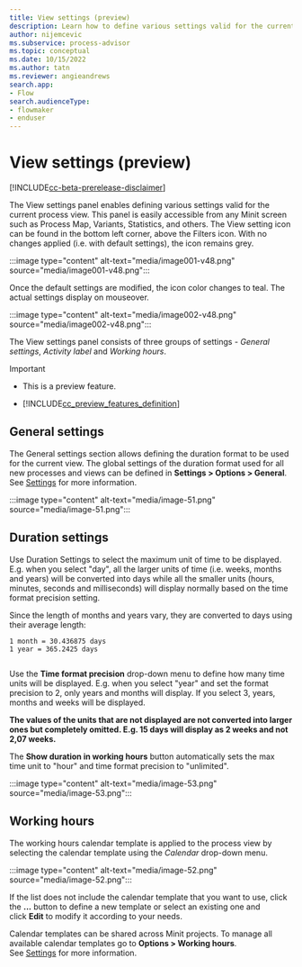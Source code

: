 ```yaml
---
title: View settings (preview)
description: Learn how to define various settings valid for the current process in the minit desktop application in process advisor.
author: nijemcevic
ms.subservice: process-advisor
ms.topic: conceptual
ms.date: 10/15/2022
ms.author: tatn
ms.reviewer: angieandrews
search.app:
- Flow
search.audienceType:
- flowmaker
- enduser
---
```


# View settings (preview)

[!INCLUDE[cc-beta-prerelease-disclaimer](../includes/cc-beta-prerelease-disclaimer.md)]

The View settings panel enables defining various settings valid for the current process view. This panel is easily accessible from any Minit screen such as Process Map, Variants, Statistics, and others. The View setting icon can be found in the bottom left corner, above the Filters icon. With no changes applied (i.e. with default settings), the icon remains grey.

:::image type="content" alt-text="media/image001-v48.png" source="media/image001-v48.png":::

Once the default settings are modified, the icon color changes to teal. The actual settings display on mouseover.

:::image type="content" alt-text="media/image002-v48.png" source="media/image002-v48.png":::

The View settings panel consists of three groups of settings - *General settings*, *Activity label* and *Working hours*.

> [!IMPORTANT]
> - This is a preview feature.
>
> - [!INCLUDE[cc_preview_features_definition](../includes/cc-preview-features-definition.md)]

## General settings

The General settings section allows defining the duration format to be used for the current view. The global settings of the duration format used for all new processes and views can be defined in **Settings > Options > General**. See [Settings](settings.md) for more information.

:::image type="content" alt-text="media/image-51.png" source="media/image-51.png":::

## Duration settings

Use Duration Settings to select the maximum unit of time to be displayed. E.g. when you select "day", all the larger units of time (i.e. weeks, months and years) will be converted into days while all the smaller units (hours, minutes, seconds and milliseconds) will display normally based on the time format precision setting.

Since the length of months and years vary, they are converted to days using their average length:


```
1 month = 30.436875 days
1 year = 365.2425 days


```
Use the **Time format precision** drop-down menu to define how many time units will be displayed. E.g. when you select "year" and set the format precision to 2, only years and months will display. If you select 3, years, months and weeks will be displayed.

**The values of the units that are not displayed are not converted into larger ones but completely omitted. E.g. 15 days will display as 2 weeks and not 2,07 weeks.**

The **Show duration in working hours** button automatically sets the max time unit to "hour" and time format precision to "unlimited".

:::image type="content" alt-text="media/image-53.png" source="media/image-53.png":::

## Working hours

The working hours calendar template is applied to the process view by selecting the calendar template using the *Calendar* drop-down menu.

:::image type="content" alt-text="media/image-52.png" source="media/image-52.png":::

If the list does not include the calendar template that you want to use, click the **...** button to define a new template or select an existing one and click **Edit** to modify it according to your needs.

Calendar templates can be shared across Minit projects. To manage all available calendar templates go to **Options > Working hours**. See [Settings](settings.md) for more information.


